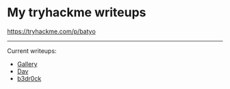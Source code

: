 # My tryhackme writeups
<a href = "https://tryhackme.com/p/batyo"> https://tryhackme.com/p/batyo </a><br>
<hr>

Current writeups:
- <a href = "https://github.com/Batyoaron/thm-writeups/blob/main/gallery/writeup.md"> Gallery</a>
- <a href = "https://github.com/Batyoaron/thm-writeups/blob/main/dav/writeup.md"> Dav </a>
- <a href = "https://github.com/Batyoaron/thm-writeups/blob/main/b3dr0ck/writeup.md"> b3dr0ck </a>

